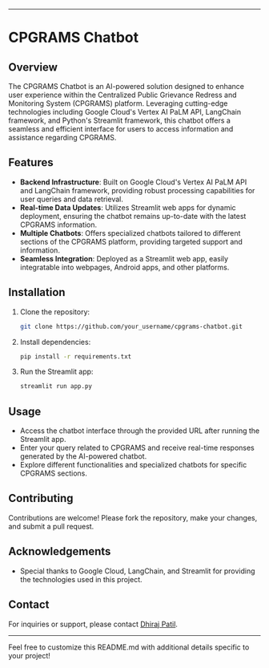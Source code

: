 

---

# CPGRAMS Chatbot

## Overview

The CPGRAMS Chatbot is an AI-powered solution designed to enhance user experience within the Centralized Public Grievance Redress and Monitoring System (CPGRAMS) platform. Leveraging cutting-edge technologies including Google Cloud's Vertex AI PaLM API, LangChain framework, and Python's Streamlit framework, this chatbot offers a seamless and efficient interface for users to access information and assistance regarding CPGRAMS.

## Features

- **Backend Infrastructure**: Built on Google Cloud's Vertex AI PaLM API and LangChain framework, providing robust processing capabilities for user queries and data retrieval.
- **Real-time Data Updates**: Utilizes Streamlit web apps for dynamic deployment, ensuring the chatbot remains up-to-date with the latest CPGRAMS information.
- **Multiple Chatbots**: Offers specialized chatbots tailored to different sections of the CPGRAMS platform, providing targeted support and information.
- **Seamless Integration**: Deployed as a Streamlit web app, easily integratable into webpages, Android apps, and other platforms.

## Installation

1. Clone the repository:

   ```bash
   git clone https://github.com/your_username/cpgrams-chatbot.git
   ```

2. Install dependencies:

   ```bash
   pip install -r requirements.txt
   ```

3. Run the Streamlit app:

   ```bash
   streamlit run app.py
   ```

## Usage

- Access the chatbot interface through the provided URL after running the Streamlit app.
- Enter your query related to CPGRAMS and receive real-time responses generated by the AI-powered chatbot.
- Explore different functionalities and specialized chatbots for specific CPGRAMS sections.

## Contributing

Contributions are welcome! Please fork the repository, make your changes, and submit a pull request.

## Acknowledgements

- Special thanks to Google Cloud, LangChain, and Streamlit for providing the technologies used in this project.

## Contact

For inquiries or support, please contact [Dhiraj Patil](mailto:dhirajpatildp4377@gmail.com).

---

Feel free to customize this README.md with additional details specific to your project!

